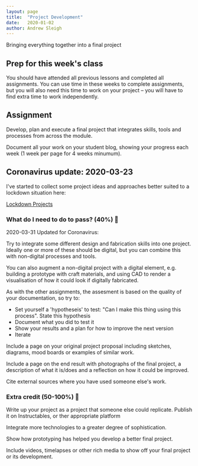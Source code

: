 ```yaml
---
layout: page
title:  "Project Development"
date:   2020-01-02
author: Andrew Sleigh
---
```


Bringing everything together into a final project

<!--more-->

## Prep for this week's class

You should have attended all previous lessons and completed all assignments. 
You can use time in these weeks to complete assignments, but you will also need this time to work on your project – you will have to find extra time to work independently.


## Assignment

Develop, plan and execute a final project that integrates skills, tools and processes from across the module.

Document all your work on your student blog, showing your progress each week (1 week per page for 4 weeks minumum).

## Coronavirus update: 2020-03-23

I've started to collect some project ideas and approaches better suited to a lockdown situation here:

[Lockdown Projects](lockdown-projects)

### What do I need to do to pass? (40%) :construction:

2020-03-31 Updated for Coronavirus:

Try to integrate some different design and fabrication skills into one project. Ideally one or more of these should be digital, but you can combine this with non-digital processes and tools. 

You can also augment a non-digital project with a digital element, e.g. building a prototype with craft materials, and using CAD to render a visualisation of how it could look if digitally fabricated.

As with the other assignments, the assesment is based on the quality of your documentation, so try to:

* Set yourself a 'hypotheseis' to test: "Can I make this thing using this process". State this hypothesis
* Document what you did to test it
* Show your results and a plan for how to improve the next version
* Iterate

<!-- 
Your project should be a physical thing that shows off your skills using digital fabrication methods, including any of:
* 2D and 3D design software
* 2D fabrication tools such as the laser cutter or milling machine
* 3D fabrication tools such as the 3D printer or milling machine
* Interactive technology or electronics such as lights, sensors, Arduinos or microcontrollers. -->

Include a page on your original project proposal including sketches, diagrams, mood boards or examples of similar work.

Include a page on the end result with photographs of the final project, a description of what it is/does and a reflection on how it could be improved.




<!-- 

with photos and videos to show what you did, what went wrong, and how you fixed it. -->

Cite external sources where you have used someone else's work. 

### Extra credit (50-100%) :construction:

Write up your project as a project that someone else could replicate. Publish it on Instructables, or ther appropriate platform

Integrate more technologies to a greater degree of sophistication.

Show how prototyping has helped you develop a better final project.

Include videos, timelapses or other rich media to show off your final project or its development.

